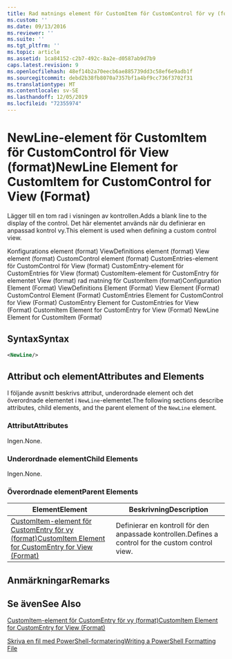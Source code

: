 ```yaml
---
title: Rad matnings element för CustomItem för CustomControl för vy (format) | Microsoft Docs
ms.custom: ''
ms.date: 09/13/2016
ms.reviewer: ''
ms.suite: ''
ms.tgt_pltfrm: ''
ms.topic: article
ms.assetid: 1ca84152-c2b7-492c-8a2e-d0587ab9d7b9
caps.latest.revision: 9
ms.openlocfilehash: 48ef14b2a70eecb6ae885739dd3c58ef6e9adb1f
ms.sourcegitcommit: debd2b38fb8070a7357bf1a4bf9cc736f3702f31
ms.translationtype: MT
ms.contentlocale: sv-SE
ms.lasthandoff: 12/05/2019
ms.locfileid: "72355974"
---
```

# <a name="newline-element-for-customitem-for-customcontrol-for-view-format"></a><span data-ttu-id="9328e-102">NewLine-element för CustomItem för CustomControl för View (format)</span><span class="sxs-lookup"><span data-stu-id="9328e-102">NewLine Element for CustomItem for CustomControl for View (Format)</span></span>

<span data-ttu-id="9328e-103">Lägger till en tom rad i visningen av kontrollen.</span><span class="sxs-lookup"><span data-stu-id="9328e-103">Adds a blank line to the display of the control.</span></span> <span data-ttu-id="9328e-104">Det här elementet används när du definierar en anpassad kontrol vy.</span><span class="sxs-lookup"><span data-stu-id="9328e-104">This element is used when defining a custom control view.</span></span>

<span data-ttu-id="9328e-105">Konfigurations element (format) ViewDefinitions element (format) View element (format) CustomControl element (format) CustomEntries-element för CustomControl för View (format) CustomEntry-element för CustomEntries för View (format) CustomItem-element för CustomEntry för elementet View (format) rad matning för CustomItem (format)</span><span class="sxs-lookup"><span data-stu-id="9328e-105">Configuration Element (Format) ViewDefinitions Element (Format) View Element (Format) CustomControl Element (Format) CustomEntries Element for CustomControl for View (Format) CustomEntry Element for CustomEntries for View (Format) CustomItem Element for CustomEntry for View (Format) NewLine Element for CustomItem (Format)</span></span>

## <a name="syntax"></a><span data-ttu-id="9328e-106">Syntax</span><span class="sxs-lookup"><span data-stu-id="9328e-106">Syntax</span></span>

```xml
<NewLine/>
```

## <a name="attributes-and-elements"></a><span data-ttu-id="9328e-107">Attribut och element</span><span class="sxs-lookup"><span data-stu-id="9328e-107">Attributes and Elements</span></span>

<span data-ttu-id="9328e-108">I följande avsnitt beskrivs attribut, underordnade element och det överordnade elementet i `NewLine`-elementet.</span><span class="sxs-lookup"><span data-stu-id="9328e-108">The following sections describe attributes, child elements, and the parent element of the `NewLine` element.</span></span>

### <a name="attributes"></a><span data-ttu-id="9328e-109">Attribut</span><span class="sxs-lookup"><span data-stu-id="9328e-109">Attributes</span></span>

<span data-ttu-id="9328e-110">Ingen.</span><span class="sxs-lookup"><span data-stu-id="9328e-110">None.</span></span>

### <a name="child-elements"></a><span data-ttu-id="9328e-111">Underordnade element</span><span class="sxs-lookup"><span data-stu-id="9328e-111">Child Elements</span></span>

<span data-ttu-id="9328e-112">Ingen.</span><span class="sxs-lookup"><span data-stu-id="9328e-112">None.</span></span>

### <a name="parent-elements"></a><span data-ttu-id="9328e-113">Överordnade element</span><span class="sxs-lookup"><span data-stu-id="9328e-113">Parent Elements</span></span>

|<span data-ttu-id="9328e-114">Element</span><span class="sxs-lookup"><span data-stu-id="9328e-114">Element</span></span>|<span data-ttu-id="9328e-115">Beskrivning</span><span class="sxs-lookup"><span data-stu-id="9328e-115">Description</span></span>|
|-------------|-----------------|
|[<span data-ttu-id="9328e-116">CustomItem-element för CustomEntry för vy (format)</span><span class="sxs-lookup"><span data-stu-id="9328e-116">CustomItem Element for CustomEntry for View (Format)</span></span>](./customitem-element-for-customentry-for-customcontrol-for-view-format.md)|<span data-ttu-id="9328e-117">Definierar en kontroll för den anpassade kontrollen.</span><span class="sxs-lookup"><span data-stu-id="9328e-117">Defines a control for the custom control view.</span></span>|

## <a name="remarks"></a><span data-ttu-id="9328e-118">Anmärkningar</span><span class="sxs-lookup"><span data-stu-id="9328e-118">Remarks</span></span>

## <a name="see-also"></a><span data-ttu-id="9328e-119">Se även</span><span class="sxs-lookup"><span data-stu-id="9328e-119">See Also</span></span>

[<span data-ttu-id="9328e-120">CustomItem-element för CustomEntry för vy (format)</span><span class="sxs-lookup"><span data-stu-id="9328e-120">CustomItem Element for CustomEntry for View (Format)</span></span>](./customitem-element-for-customentry-for-customcontrol-for-view-format.md)

[<span data-ttu-id="9328e-121">Skriva en fil med PowerShell-formatering</span><span class="sxs-lookup"><span data-stu-id="9328e-121">Writing a PowerShell Formatting File</span></span>](./writing-a-powershell-formatting-file.md)
